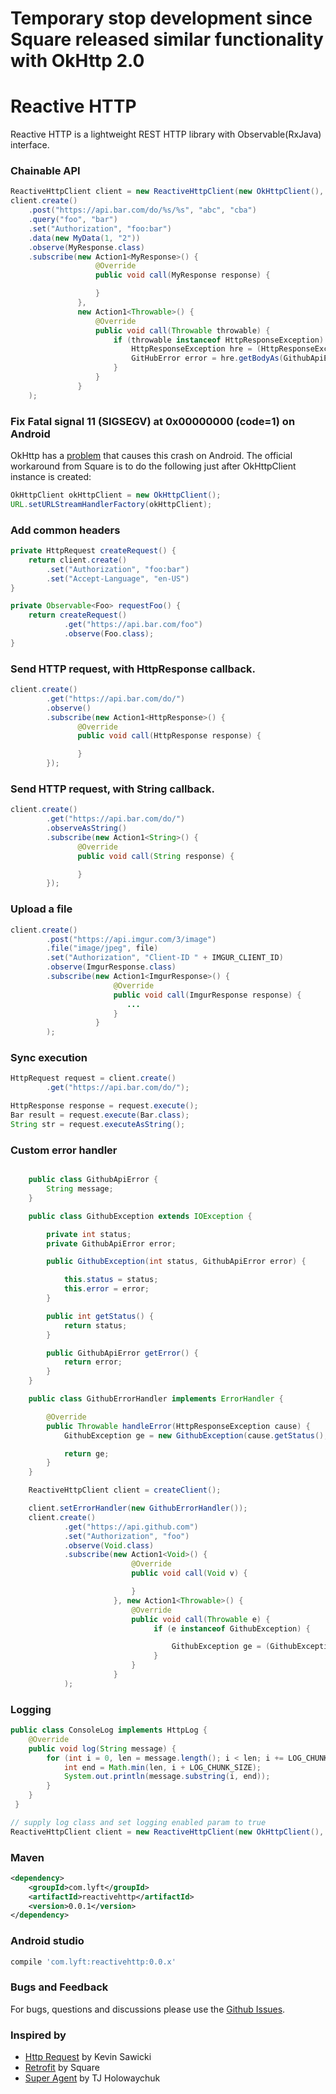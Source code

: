 # Temporary stop development since Square released similar functionality with OkHttp 2.0

# Reactive HTTP

Reactive HTTP is a lightweight REST HTTP library with Observable(RxJava) interface.

### Chainable API

```java
ReactiveHttpClient client = new ReactiveHttpClient(new OkHttpClient(), new Gson(), Schedulers.executor(Executors.newFixedThreadPool(3), null, false);
client.create()
    .post("https://api.bar.com/do/%s/%s", "abc", "cba")
    .query("foo", "bar")
    .set("Authorization", "foo:bar")
    .data(new MyData(1, "2"))
    .observe(MyResponse.class)
    .subscribe(new Action1<MyResponse>() {
                   @Override
                   public void call(MyResponse response) {

                   }
               },
               new Action1<Throwable>() {
                   @Override
                   public void call(Throwable throwable) {
                       if (throwable instanceof HttpResponseException) {
                           HttpResponseException hre = (HttpResponseException) throwable;
                           GitHubError error = hre.getBodyAs(GithubApiError.class).message);
                       }
                   }
               }
    );
```

### Fix Fatal signal 11 (SIGSEGV) at 0x00000000 (code=1) on Android

OkHttp has a [problem](https://github.com/square/okhttp/issues/184) that causes this crash on Android. The official workaround from Square is to do the following just after OkHttpClient instance is created:

```java
OkHttpClient okHttpClient = new OkHttpClient();
URL.setURLStreamHandlerFactory(okHttpClient);
```

### Add common headers
```java
private HttpRequest createRequest() {
    return client.create()
        .set("Authorization", "foo:bar")
        .set("Accept-Language", "en-US")
}

private Observable<Foo> requestFoo() {
    return createRequest()
            .get("https://api.bar.com/foo")
            .observe(Foo.class);
}
```
### Send HTTP request, with HttpResponse callback.
```java
client.create()
        .get("https://api.bar.com/do/")
        .observe()
        .subscribe(new Action1<HttpResponse>() {
               @Override
               public void call(HttpResponse response) {

               }
        });
```
### Send HTTP request, with String callback.
```java
client.create()
        .get("https://api.bar.com/do/")
        .observeAsString()
        .subscribe(new Action1<String>() {
               @Override
               public void call(String response) {

               }
        });
```
### Upload a file

```java
client.create()
        .post("https://api.imgur.com/3/image")
        .file("image/jpeg", file)
        .set("Authorization", "Client-ID " + IMGUR_CLIENT_ID)
        .observe(ImgurResponse.class)
        .subscribe(new Action1<ImgurResponse>() {
                       @Override
                       public void call(ImgurResponse response) {
                          ...
                       }
                   }
        );
```

### Sync execution

```java
HttpRequest request = client.create()
        .get("https://api.bar.com/do/");

HttpResponse response = request.execute();
Bar result = request.execute(Bar.class);
String str = request.executeAsString();

```

### Custom error handler

```java

    public class GithubApiError {
        String message;
    }

    public class GithubException extends IOException {

        private int status;
        private GithubApiError error;

        public GithubException(int status, GithubApiError error) {

            this.status = status;
            this.error = error;
        }

        public int getStatus() {
            return status;
        }

        public GithubApiError getError() {
            return error;
        }
    }

    public class GithubErrorHandler implements ErrorHandler {

        @Override
        public Throwable handleError(HttpResponseException cause) {
            GithubException ge = new GithubException(cause.getStatus(), cause.getBodyAs(GithubApiError.class));

            return ge;
        }
    }

    ReactiveHttpClient client = createClient();

    client.setErrorHandler(new GithubErrorHandler());
    client.create()
            .get("https://api.github.com")
            .set("Authorization", "foo")
            .observe(Void.class)
            .subscribe(new Action1<Void>() {
                           @Override
                           public void call(Void v) {

                           }
                       }, new Action1<Throwable>() {
                           @Override
                           public void call(Throwable e) {
                                if (e instanceof GithubException) {

                                    GithubException ge = (GithubException) e;
                                }
                           }
                       }
            );

```

### Logging
```java
public class ConsoleLog implements HttpLog {
    @Override
    public void log(String message) {
        for (int i = 0, len = message.length(); i < len; i += LOG_CHUNK_SIZE) {
            int end = Math.min(len, i + LOG_CHUNK_SIZE);
            System.out.println(message.substring(i, end));
        }
    }
 }

// supply log class and set logging enabled param to true
ReactiveHttpClient client = new ReactiveHttpClient(new OkHttpClient(), new Gson(), Schedulers.currentThread(), new ConsoleLog(), true);
```
### Maven
```xml
<dependency>
    <groupId>com.lyft</groupId>
    <artifactId>reactivehttp</artifactId>
    <version>0.0.1</version>
</dependency>
```

### Android studio
```groovy
compile 'com.lyft:reactivehttp:0.0.x'
```

### Bugs and Feedback

For bugs, questions and discussions please use the [Github Issues](https://github.com/lyft/rective-http/issues).

### Inspired by

* [Http Request](https://github.com/kevinsawicki/http-request) by Kevin Sawicki
* [Retrofit](http://square.github.io/retrofit/) by Square
* [Super Agent](http://visionmedia.github.io/superagent/) by TJ Holowaychuk
